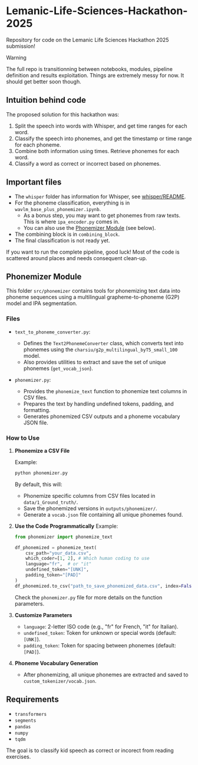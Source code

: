 # Lemanic-Life-Sciences-Hackathon-2025

Repository for code on the Lemanic Life Sciences Hackathon 2025 submission!

> [!WARNING]
> The full repo is transitionning between notebooks, modules, pipeline definition and results exploitation. Things are extremely messy for now. It should get better soon though.

## Intuition behind code

The proposed solution for this hackathon was:

1. Split the speech into words with Whisper, and get time ranges for each word.
2. Classify the speech into phonemes, and get the timestamp or time range for each phoneme.
3. Combine both information using times. Retrieve phonemes for each word.
4. Classify a word as correct or incorrect based on phonemes.

## Important files

- The `whisper` folder has information for Whisper, see [whisper/README](./Whisper/README.md).
- For the phoneme classification, everything is in `wavlm_base_plus_phonemizer.ipynb`.
  - As a bonus step, you may want to get phonemes from raw texts. This is where `ipa_encoder.py` comes in.
  - You can also use the [Phonemizer Module](#phonemizer-module) (see below).
- The combining block is in `combining_block`.
- The final classification is not ready yet.

If you want to run the complete pipeline, good luck! Most of the code is scattered around places and needs consequent clean-up.

## Phonemizer Module

This folder `src/phonemizer` contains tools for phonemizing text data into phoneme sequences using a multilingual grapheme-to-phoneme (G2P) model and IPA segmentation.

### Files

- `text_to_phoneme_converter.py`:
  - Defines the `Text2PhonemeConverter` class, which converts text into phonemes using the `charsiu/g2p_multilingual_byT5_small_100` model.
  - Also provides utilities to extract and save the set of unique phonemes (`get_vocab_json`).

- `phonemizer.py`:
  - Provides the `phonemize_text` function to phonemize text columns in CSV files.
  - Prepares the text by handling undefined tokens, padding, and formatting.
  - Generates phonemized CSV outputs and a phoneme vocabulary JSON file.

### How to Use

1. **Phonemize a CSV File**

   Example:

   ```bash
   python phonemizer.py
   ```

   By default, this will:

   - Phonemize specific columns from CSV files located in `data/1_Ground_truth/`.
   - Save the phonemized versions in `outputs/phonemizer/`.
   - Generate a `vocab.json` file containing all unique phonemes found.

2. **Use the Code Programmatically**
   Example:

   ```python
   from phonemizer import phonemize_text

   df_phonemized = phonemize_text(
       csv_path="your_data.csv",
       which_coder=[1, 2], # Which human coding to use
       language="fr",  # or "it"
       undefined_token="[UNK]",
       padding_token="[PAD]"
   )
   df_phonemized.to_csv("path_to_save_phonemized_data.csv", index=False)
   ```

   Check the `phonemizer.py` file for more details on the function parameters.

3. **Customize Parameters**

   - `language`: 2-letter ISO code (e.g., "fr" for French, "it" for Italian).
   - `undefined_token`: Token for unknown or special words (default: `[UNK]`).
   - `padding_token`: Token for spacing between phonemes (default: `[PAD]`).

4. **Phoneme Vocabulary Generation**
   - After phonemizing, all unique phonemes are extracted and saved to `custom_tokenizer/vocab.json`.

## Requirements

- `transformers`
- `segments`
- `pandas`
- `numpy`
- `tqdm`

The goal is to classify kid speech as correct or incorect from reading exercises.
